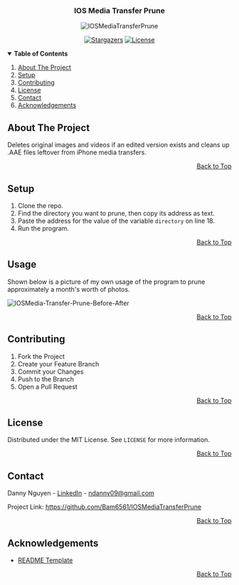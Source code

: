 <a name="top"></a>

<!-- LOGO -->
<div align="center">
  <h3>IOS Media Transfer Prune</h3>
  <img src="https://i.ibb.co/q9RF7My/IOSImage-Transfer-Prune128x128.png" alt="IOSMediaTransferPrune">
  
  [![Stargazers][stars-shield]][stars-url] [![License][license-shield]][license-url]
</div>

<!-- TABLE OF CONTENTS -->
<details open> 
  <summary><b> Table of Contents </b></summary>
  <ol>
    <li><a href="#about-the-project"> About The Project </a></li>
    <li><a href="#setup"> Setup </a></li>
    <li><a href="#contributing"> Contributing </a></li>
    <li><a href="#license"> License </a></li>
    <li><a href="#contact"> Contact </a></li>
    <li><a href="#acknowledgements"> Acknowledgements </a></li>
  </ol>
</details>

<!-- ABOUT THE PROJECT -->
## About The Project
Deletes original images and videos if an edited version exists and cleans up .AAE files leftover from iPhone media transfers.

<p align="right"><a href="#top">Back to Top</a></p>

<!-- SETUP -->
## Setup
1. Clone the repo.
2. Find the directory you want to prune, then copy its address as text.
2. Paste the address for the value of the variable `directory` on line 18.
4. Run the program.

<p align="right"><a href="#top">Back to Top</a></p>

<!-- USAGE -->
## Usage
Shown below is a picture of my own usage of the program to prune approximately a month's worth of photos.

<img src="https://i.ibb.co/3WyvgV7/IOSImage-Transfer-Prune-Before-After.jpg" alt="IOSMedia-Transfer-Prune-Before-After">

<p align="right"><a href="#top">Back to Top</a></p>

<!-- CONTRIBUTING -->
## Contributing
1. Fork the Project
2. Create your Feature Branch
3. Commit your Changes
4. Push to the Branch
5. Open a Pull Request

<p align="right"><a href="#top">Back to Top</a></p>

<!-- LICENSE -->
## License
Distributed under the MIT License. See `LICENSE` for more information.

<p align="right"><a href="#top">Back to Top</a></p>

<!-- CONTACT -->
## Contact
Danny Nguyen - [LinkedIn](https://www.linkedin.com/in/ndanny09/) - ndanny09@gmail.com

Project Link: <https://github.com/Bam6561/IOSMediaTransferPrune>

<p align="right"><a href="#top">Back to Top</a></p>

<!-- ACKNOWLEDGEMENTS -->
## Acknowledgements
* [README Template](https://github.com/othneildrew/Best-README-Template)

<p align="right"><a href="#top">Back to Top</a></p>

<!-- SHIELDS -->
[stars-shield]: https://img.shields.io/github/stars/Bam6561/IOSMediaTransferPrune
[stars-url]: https://github.com/Bam6561/IOSMediaTransferPrune/stargazers
[license-shield]: https://img.shields.io/github/license/Bam6561/IOSMediaTransferPrune
[license-url]: https://github.com/Bam6561/IOSMediaTransferPrune/blob/main/LICENSE
